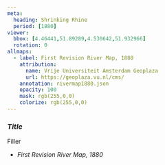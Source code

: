 ```yaml
---
meta:
  heading: Shrinking Rhine
  period: [1880]
viewer:
  bbox: [4.46441,51.89289,4.530642,51.932966]
  rotation: 0
allmaps:
  - label: First Revision River Map, 1880
    attribution:
      name: Vrije Universiteit Amsterdam Geoplaza
      url: https://geoplaza.vu.nl/cms/
    annotation: rivermap1880.json
    opacity: 100
    mask: rgb(255,0,0)
    colorize: rgb(255,0,0)
---
```

### _Title_

Filler

- _First Revision River Map, 1880_
